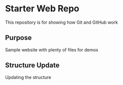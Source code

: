 # Starter Web Repo

This repository is for showing how Git and GitHub work

## Purpose

Sample website with plenty of files for demos

## Structure Update

Updating the structure